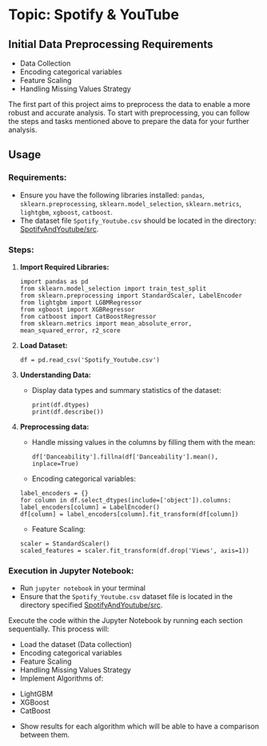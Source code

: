 # Topic: Spotify & YouTube

## Initial Data Preprocessing Requirements

- Data Collection
- Encoding categorical variables
- Feature Scaling
- Handling Missing Values Strategy

The first part of this project aims to preprocess the data to enable a more robust and accurate analysis. To start with preprocessing, you can follow the steps and tasks mentioned above to prepare the data for your further analysis.

## Usage

### Requirements:
- Ensure you have the following libraries installed: `pandas`, `sklearn.preprocessing`, `sklearn.model_selection`, `sklearn.metrics`, `lightgbm`, `xgboost`, `catboost`.
- The dataset file `Spotify_Youtube.csv` should be located in the directory: [SpotifyAndYoutube/src](./src).

### Steps:

1. **Import Required Libraries:**
   ```
   import pandas as pd
   from sklearn.model_selection import train_test_split
   from sklearn.preprocessing import StandardScaler, LabelEncoder
   from lightgbm import LGBMRegressor
   from xgboost import XGBRegressor
   from catboost import CatBoostRegressor
   from sklearn.metrics import mean_absolute_error, mean_squared_error, r2_score
   ```

2. **Load Dataset:**
   ```
   df = pd.read_csv('Spotify_Youtube.csv')
   ```

3. **Understanding Data:**
   - Display data types and summary statistics of the dataset:
     ```
     print(df.dtypes)
     print(df.describe())
     ```

4. **Preprocessing data:**
   - Handle missing values in the columns by filling them with the mean:
     ```
     df['Danceability'].fillna(df['Danceability'].mean(), inplace=True)
     ```
   - Encoding categorical variables:
    ```
    label_encoders = {}
    for column in df.select_dtypes(include=['object']).columns:
    label_encoders[column] = LabelEncoder()
    df[column] = label_encoders[column].fit_transform(df[column])
     ```
   - Feature Scaling:
   ```
   scaler = StandardScaler()
   scaled_features = scaler.fit_transform(df.drop('Views', axis=1))
    ```
### Execution in Jupyter Notebook:

- Run `jupyter notebook` in your terminal
- Ensure that the `Spotify_Youtube.csv` dataset file is located in the directory specified [SpotifyAndYoutube/src](./src).

Execute the code within the Jupyter Notebook by running each section sequentially. This process will:
- Load the dataset (Data collection)
- Encoding categorical variables
- Feature Scaling
- Handling Missing Values Strategy
- Implement Algorithms of:
+ LightGBM
+ XGBoost
+ CatBoost
- Show results for each algorithm which will be able to have a comparison between them.
